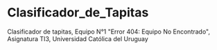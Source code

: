 # Clasificador_de_Tapitas
Clasificador de tapitas, Equipo N°1 "Error 404: Equipo No Encontrado", Asignatura TI3, Universidad Católica del Uruguay
